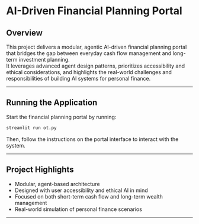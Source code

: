 # AI-Driven Financial Planning Portal

## Overview
This project delivers a modular, agentic AI-driven financial planning portal that bridges the gap between everyday cash flow management and long-term investment planning.  
It leverages advanced agent design patterns, prioritizes accessibility and ethical considerations, and highlights the real-world challenges and responsibilities of building AI systems for personal finance.

---

## Running the Application
Start the financial planning portal by running:

```bash
streamlit run ot.py
```

Then, follow the instructions on the portal interface to interact with the system.

---

## Project Highlights
- Modular, agent-based architecture
- Designed with user accessibility and ethical AI in mind
- Focused on both short-term cash flow and long-term wealth management
- Real-world simulation of personal finance scenarios

---

